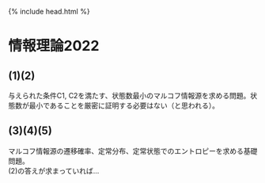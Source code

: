 {% include head.html %}

# 情報理論2022

## (1)(2)
与えられた条件C1, C2を満たす、状態数最小のマルコフ情報源を求める問題。状態数が最小であることを厳密に証明する必要はない（と思われる）。  

## (3)(4)(5)
マルコフ情報源の遷移確率、定常分布、定常状態でのエントロピーを求める基礎問題。  
(2)の答えが求まっていれば…